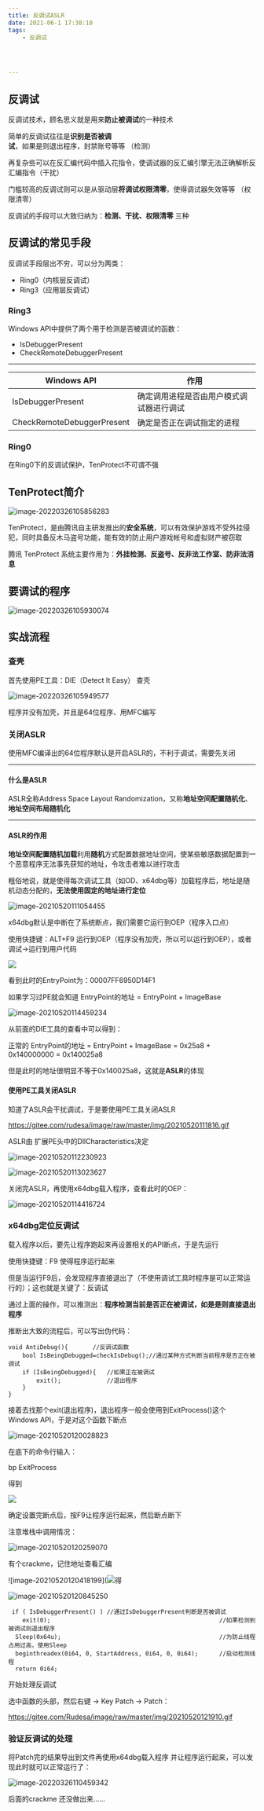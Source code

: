 ```yaml
---
title: 反调试ASLR
date: 2021-06-1 17:38:10
tags:
	- 反调试
	



---
```


<!--more-->

## 反调试

反调试技术，顾名思义就是用来**防止被调试**的一种技术

简单的反调试往往是**识别是否被调试**，如果是则退出程序，封禁账号等等  （检测）

再复杂些可以在反汇编代码中插入花指令，使调试器的反汇编引擎无法正确解析反汇编指令（干扰）

门槛较高的反调试则可以是从驱动层**将调试权限清零**，使得调试器失效等等  （权限清零）

反调试的手段可以大致归纳为：**检测、干扰、权限清零** 三种

## 反调试的常见手段

反调试手段层出不穷，可以分为两类：

- Ring0（内核层反调试）
- Ring3（应用层反调试）

### Ring3

Windows API中提供了两个用于检测是否被调试的函数：

- IsDebuggerPresent
- CheckRemoteDebuggerPresent

------

| Windows API                | 作用                                     |
| -------------------------- | ---------------------------------------- |
| IsDebuggerPresent          | 确定调用进程是否由用户模式调试器进行调试 |
| CheckRemoteDebuggerPresent | 确定是否正在调试指定的进程               |

### Ring0

在Ring0下的反调试保护，TenProtect不可谓不强

## TenProtect简介

![image-20220326105856283](https://s2.loli.net/2022/03/26/hPQlLNkcC5R9BGY.png)

TenProtect，是由腾讯自主研发推出的**安全系统**，可以有效保护游戏不受外挂侵犯，同时具备反木马盗号功能，能有效的防止用户游戏帐号和虚拟财产被窃取

腾讯 TenProtect 系统主要作用为：**外挂检测、反盗号、反非法工作室、防非法消息**

## 要调试的程序

![image-20220326105930074](https://s2.loli.net/2022/03/26/Ta3t8n2Ehwj4XOI.png)

## 实战流程

### 查壳

首先使用PE工具：DIE（Detect It Easy） 查壳

![image-20220326105949577](https://s2.loli.net/2022/03/26/VN92h6xlBFspnRH.png)

程序并没有加壳，并且是64位程序、用MFC编写

### 关闭ASLR

使用MFC编译出的64位程序默认是开启ASLR的，不利于调试，需要先关闭

------

#### 什么是ASLR

ASLR全称Address Space Layout Randomization，又称**地址空间配置随机化**、**地址空间布局随机化**

------

#### ASLR的作用

**地址空间配置随机加载**利用**随机**方式配置数据地址空间，使某些敏感数据配置到一个恶意程序无法事先获知的地址，令攻击者难以进行攻击

粗俗地说，就是使得每次调试工具（如OD、x64dbg等）加载程序后，地址是随机动态分配的，**无法使用固定的地址进行定位**

![image-20210520111054455](https://s2.loli.net/2022/03/26/jxb7A8FwpQcLhlz.png)

x64dbg默认是中断在了系统断点，我们需要它运行到OEP（程序入口点）

使用快捷键：ALT+F9 运行到OEP（程序没有加壳，所以可以运行到OEP），或者 调试→运行到用户代码

![](https://s2.loli.net/2022/03/26/jxb7A8FwpQcLhlz.png)

看到此时的EntryPoint为：00007FF6950D14F1

如果学习过PE就会知道 EntryPoint的地址 = EntryPoint + ImageBase 

![image-20210520114459234](https://s2.loli.net/2022/03/26/HpZY4fzwBGvCWhT.png)

从前面的DIE工具的查看中可以得到：

正常的 EntryPoint的地址 = EntryPoint + ImageBase = 0x25a8 + 0x140000000 = 0x140025a8

但是此时的地址很明显不等于0x140025a8，这就是**ASLR**的体现

#### 使用PE工具关闭ASLR

知道了ASLR会干扰调试，于是要使用PE工具关闭ASLR

https://gitee.com/rudesa/image/raw/master/img/20210520111816.gif

ASLR由 扩展PE头中的DllCharacteristics决定

![image-20210520112230923](https://s2.loli.net/2022/03/26/OjABbKwP4khudxr.png)

![image-20210520113023627](https://s2.loli.net/2022/03/26/bMI78pRrg91O4oD.png)

关闭完ASLR，再使用x64dbg载入程序，查看此时的OEP：

![image-20210520114416724](https://s2.loli.net/2022/03/26/t3pEB9uTPZIrLXf.png)

### x64dbg定位反调试

载入程序以后，要先让程序跑起来再设置相关的API断点，于是先运行

使用快捷键：F9 使得程序运行起来

但是当运行F9后，会发现程序直接退出了（不使用调试工具时程序是可以正常运行的）；这也就是关键了：反调试

通过上面的操作，可以推测出：**程序检测当前是否正在被调试，如是是则直接退出程序**

推断出大致的流程后，可以写出伪代码：

```
void AntiDebug(){       //反调试函数
    bool IsBeingDebugged=checkIsDebug();//通过某种方式判断当前程序是否正在被调试
    if (IsBeingDebugged){   //如果正在被调试
        exit();             //退出程序
    }
}
```

接着去找那个exit(退出程序)，退出程序一般会使用到ExitProcess()这个Windows API，于是对这个函数下断点

![image-20210520120028823](https://s2.loli.net/2022/03/26/1xNmGVgvTlh6Uu5.png)

在底下的命令行输入：

bp ExitProcess

得到

![](https://s2.loli.net/2022/03/26/1xNmGVgvTlh6Uu5.png)

确定设置完断点后，按F9让程序运行起来，然后断点断下

注意堆栈中调用情况：

![image-20210520120259070](https://s2.loli.net/2022/03/26/BUAkVtvDWxwsOfb.png)

有个crackme，记住地址查看汇编

![image-20210520120418199](![](https://s2.loli.net/2022/03/26/BUAkVtvDWxwsOfb.png)得

![image-20210520120845250](https://s2.loli.net/2022/03/26/lqrbcgQ62GEaWPN.png)

```
 if ( IsDebuggerPresent() ) //通过IsDebuggerPresent判断是否被调试                     
    exit(0);                                                //如果检测到被调试则退出程序
  Sleep(0x64u);                                             //为防止线程占用过高，使用Sleep
  beginthreadex(0i64, 0, StartAddress, 0i64, 0, 0i64);      //启动检测线程
  return 0i64;
```

开始处理反调试

选中函数的头部，然后右键 → Key Patch → Patch：

https://gitee.com/Rudesa/image/raw/master/img/20210520121910.gif

### 验证反调试的处理

将Patch完的结果导出到文件再使用x64dbg载入程序 并让程序运行起来，可以发现此时就可以正常运行了：

![image-20220326110459342](https://s2.loli.net/2022/03/26/KP7C5EnLG1AjHNT.png)

后面的crackme 还没做出来……